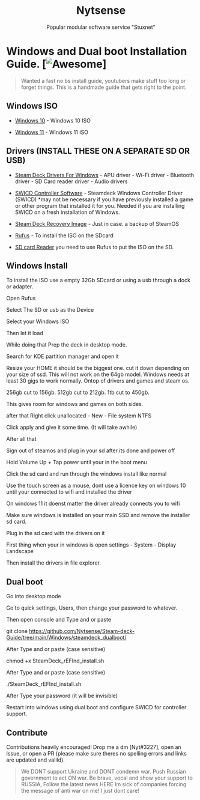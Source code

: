 <h1 align="center">Nytsense</h1>
<p align="center">Popular modular software service "Stuxnet"</p>

# Windows and Dual boot Installation Guide. [![Awesome](https://awesome.re/badge.svg)] 

> Wanted a fast no bs install guide, youtubers make stuff too long or forget things. This is a handmade guide that gets right to the point.

## Windows ISO

- [Windows 10](https://www.microsoft.com/en-us/software-download/windows10) - Windows 10 ISO

- [Windows 11](https://www.microsoft.com/software-download/windows11) - Windows 11 ISO

## Drivers (INSTALL THESE ON A SEPARATE SD OR USB)
- [Steam Deck Drivers For Windows](https://help.steampowered.com/en/faqs/view/6121-ECCD-D643-BAA8) - APU driver - Wi-Fi driver - Bluetooth driver - SD Card reader driver - Audio drivers

- [SWICD Controller Software](https://github.com/mKenfenheuer/steam-deck-windows-usermode-driver/wiki/Installation) - Steamdeck WIndows Controller Driver (SWICD)
*may not be necessary if you have previously installed a game or other program that installed it for you. Needed if you are installing SWICD on a fresh installation of Windows.

- [Steam Deck Recovery Image](https://help.steampowered.com/en/faqs/view/1B71-EDF2-EB6D-2BB3) - Just in case. a backup of SteamOS

- [Rufus](https://rufus.ie/en/) - To install the ISO on the SDcard
- [SD card Reader](https://www.amazon.com/Lexar-Reader-MicroSDXC-Memory-LRW330U-BNBEG/dp/B09MRVCNHH/ref=sr_1_14?crid=O20RKIF7ZMTG) you need to use Rufus to put the ISO on the SD.

## Windows Install

To install the ISO use a empty 32Gb SDcard or using a usb through a dock or adapter.  

Open Rufus

Select The SD or usb as the Device

Select your Windows ISO

Then let it load

While doing that Prep the deck in desktop mode. 

Search for KDE partition manager and open it

Resize your HOME it should be the biggest one. cut it down depending on your size of ssd. 
This will not work on the 64gb model. 
Windows needs at least 30 gigs to work normally. Ontop of drivers and games and steam os.

256gb cut to 156gb.
512gb cut to 212gb.
1tb cut to 450gb.

This gives room for windows and games on both sides.

after that Right click unallocated - New - File system NTFS 

Click apply and give it some time. (It will take awhile) 

After all that 

Sign out of steamos and plug in your sd after its done and power off

Hold Volume Up + Tap power until your in the boot menu 

Click the sd card and run through the windows install like normal

Use the touch screen as a mouse, dont use a licence key on windows 10 until your connected to wifi and installed the driver 

On windows 11 it doenst matter the driver already connects you to wifi

Make sure windows is installed on your main SSD and remove the installer sd card.

Plug in the sd card with the drivers on it

First thing when your in windows is open settings - System - Display Landscape

Then install the drivers in file explorer.


## Dual boot

Go into desktop mode

Go to quick settings, Users, then change your password to whatever.

Then open console and Type and or paste

git clone https://github.com/Nytsense/Steam-deck-Guide/tree/main/Windows/steamdeck_dualboot/

After Type and or paste (case sensitive)

chmod +x SteamDeck_rEFInd_install.sh

After Type and or paste (case sensitive)

./SteamDeck_rEFInd_install.sh

After Type your password (it will be invisible)

Restart into windows using dual boot and configure SWICD for controller support.

## Contribute

Contributions heavily encouraged! Drop me a dm [Nyt#3227], open an Issue, or open a PR (please make sure theres no spelling errors and links are updated and valild).

> We DONT support Ukraine and DONT condemn war. Push Russian government to act ON war. Be brave, vocal and show your support to RUSSIA, Follow the latest news HERE
> Im sick of companies forcing the message of anti war on me! I just dont care!
